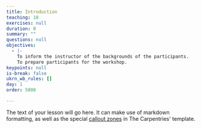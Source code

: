 ```yaml
---
title: Introduction
teaching: 10
exercises: null
duration: 0
summary: ""
questions: null
objectives:
  - |-
    To inform the instructor of the backgrounds of the participants.
    To prepare participants for the workshop.
keypoints: null
is-break: false
ukrn_wb_rules: []
day: 1
order: 5000

---
```

The text of your lesson will go here.
It can make use of markdown formatting, as well as the special [callout zones](https://ukrn-open-research.github.io/ukrn-wb-lesson-templates/text-lesson/index.html#examples) in The Carpentries' template.
